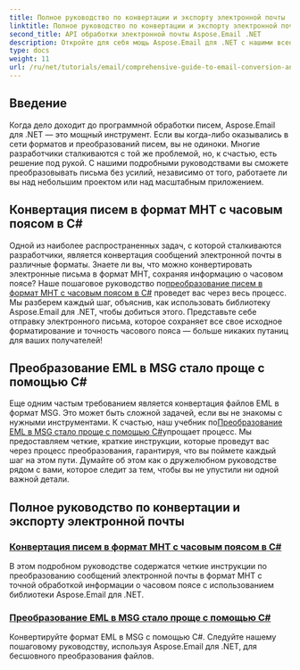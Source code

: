 ```yaml
---
title: Полное руководство по конвертации и экспорту электронной почты
linktitle: Полное руководство по конвертации и экспорту электронной почты
second_title: API обработки электронной почты Aspose.Email .NET
description: Откройте для себя мощь Aspose.Email для .NET с нашими всеобъемлющими руководствами для Comprehensive Guide to Email Conversion and Export. Научитесь легко конвертировать форматы.
type: docs
weight: 11
url: /ru/net/tutorials/email/comprehensive-guide-to-email-conversion-and-export/
---
```

## Введение

Когда дело доходит до программной обработки писем, Aspose.Email для .NET — это мощный инструмент. Если вы когда-либо оказывались в сети форматов и преобразований писем, вы не одиноки. Многие разработчики сталкиваются с той же проблемой, но, к счастью, есть решение под рукой. С нашими подробными руководствами вы сможете преобразовывать письма без усилий, независимо от того, работаете ли вы над небольшим проектом или над масштабным приложением.

## Конвертация писем в формат MHT с часовым поясом в C#

 Одной из наиболее распространенных задач, с которой сталкиваются разработчики, является конвертация сообщений электронной почты в различные форматы. Знаете ли вы, что можно конвертировать электронные письма в формат MHT, сохраняя информацию о часовом поясе? Наше пошаговое руководство по[преобразование писем в формат MHT с часовым поясом в C#](./convert-emails-to-mht-format-with-timezone-in-csharp/) проведет вас через весь процесс. Мы разберем каждый шаг, объяснив, как использовать библиотеку Aspose.Email для .NET, чтобы добиться этого. Представьте себе отправку электронного письма, которое сохраняет все свое исходное форматирование и точность часового пояса — больше никаких путаниц для ваших получателей!

## Преобразование EML в MSG стало проще с помощью C#

 Еще одним частым требованием является конвертация файлов EML в формат MSG. Это может быть сложной задачей, если вы не знакомы с нужными инструментами. К счастью, наш учебник по[Преобразование EML в MSG стало проще с помощью C#](./eml-to-msg-convert-made-easy-using-csharp/)упрощает процесс. Мы предоставляем четкие, краткие инструкции, которые проведут вас через процесс преобразования, гарантируя, что вы поймете каждый шаг на этом пути. Думайте об этом как о дружелюбном руководстве рядом с вами, которое следит за тем, чтобы вы не упустили ни одной важной детали. 

## Полное руководство по конвертации и экспорту электронной почты
### [Конвертация писем в формат MHT с часовым поясом в C#](./convert-emails-to-mht-format-with-timezone-in-csharp/)
В этом подробном руководстве содержатся четкие инструкции по преобразованию сообщений электронной почты в формат MHT с точной обработкой информации о часовом поясе с использованием библиотеки Aspose.Email для .NET.
### [Преобразование EML в MSG стало проще с помощью C#](./eml-to-msg-convert-made-easy-using-csharp/)
Конвертируйте формат EML в MSG с помощью C#. Следуйте нашему пошаговому руководству, используя Aspose.Email для .NET, для бесшовного преобразования файлов.